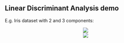 ## Linear Discriminant Analysis demo

E.g. Iris dataset with 2 and 3 components:

<p align="center">
	<img src="iris_lda_2.png"/>
	<br>
	<img src="iris_lda_3.png"/>
</p>
